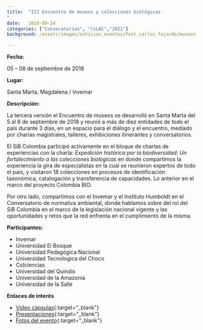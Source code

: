 ```yaml
---
title:  "III Encuentro de museos y colecciones biológicas
"
date:   2018-09-24
categories: ["Convocatorias", "CvLAC","2021"]
background: /assets/images/noticias_eventos/Post_carlos_fajardo/museos-blog.jpg

---
```


**Fecha:**

05 – 08 de septiembre de 2018  

**Lugar:**

Santa Marta, Magdalena / Invemar  

**Descripción:**  


La tercera versión el Encuentro de museos se desarrolló en Santa Marta del 5 al 8 de septiembre de 2018 y reunió a más de diez entidades de todo el país durante 3 días, en un espacio para el diálogo y el encuentro, mediado por charlas magistrales, talleres, exhibiciones itinerantes y conversatorios.  

El SiB Colombia participó activamente en el bloque de charlas de experiencias con la charla: *Expedición histórica por la biodiversidad: Un fortalecimiento a las colecciones biológicas* en donde compartimos la experiencia la gira de especialistas en la cual se reunieron expertos de todo el país, y visitaron 18 colecciones en procesos de identificación taxonómica, catalogación y transferencia de capacidades. Lo anterior en el marco del proyecto Colombia BIO.  


Por otro lado, compartimos con el Invemar y el Instituto Humboldt en el Conversatorio de normativa ambiental, donde hablamos sobre del rol del SiB Colombia en el marco de la legislación nacional vigente y las oportunidades y retos que la red enfrenta en el cumplimiento de la misma.  


**Participantes:**

+ Invemar
+  Universidad El Bosque
+ Universidad Pedagógica Nacional
+ Universidad Tecnologica del Choco
+ Colciencias
+ Universidad del Quindío
+ Universidad de la Amazonía
+ Universidad de la Salle
 

**Enlaces de interés**

+ [Video cápsulas](https://www.youtube.com/results?search_query=%23AltaMonta%C3%B1aAlProfundoMar){:target="_blank"}
+ [Presentaciones](https://drive.google.com/open?id=1SffrZgccMnrLuHurFnNDgz4UARLgH-3z){:target="_blank"}
+ [Fotos del evento](https://twitter.com/hashtag/altamonta%C3%B1aalprofundomar?f=images&vertical=default&src=hash){:target="_blank"}
